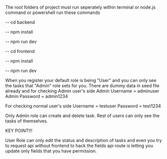 The root folders of project must run seperately
within terminal or node.js command or powershell run these commands

-- cd backend

-- npm install

-- npm run dev


-- cd frontend

-- npm install

-- npm run dev

When you register your default role is being "User" and you can only see the tasks that "Admin" role sets for you.
There are dummy data in seed file already and for checking Admin user's side
Admin Username = adminuser
Admin Password = admin1234

For checking normal user's side
Username = testuser
Password = test1234

Only Admin role can create and delete task. Rest of users can only see the tasks of themselves.

KEY POINT!!!

User Role can only edit the status and description of tasks and even you try to request api without frontend to hack the fields api route is letting you update only fields that you have permission.
